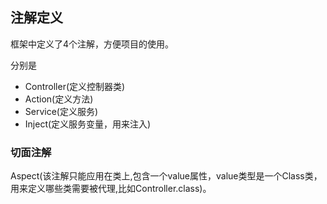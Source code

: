 ## 注解定义
框架中定义了4个注解，方便项目的使用。

分别是
 - Controller(定义控制器类)
 - Action(定义方法)
 - Service(定义服务)
 - Inject(定义服务变量，用来注入)

### 切面注解
Aspect(该注解只能应用在类上,包含一个value属性，value类型是一个Class类，用来定义哪些类需要被代理,比如Controller.class)。
